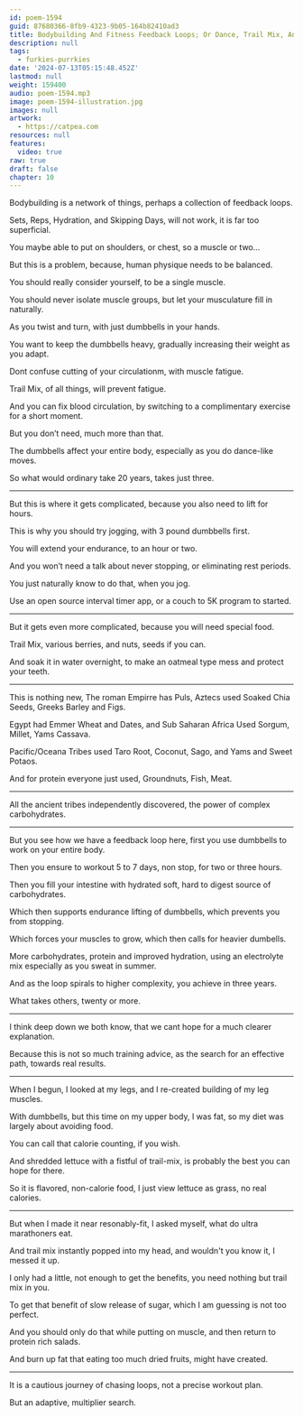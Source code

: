 ```yaml
---
id: poem-1594
guid: 87680366-8fb9-4323-9b05-164b82410ad3
title: Bodybuilding And Fitness Feedback Loops; Or Dance, Trail Mix, And Dumbbells
description: null
tags:
  - furkies-purrkies
date: '2024-07-13T05:15:48.452Z'
lastmod: null
weight: 159400
audio: poem-1594.mp3
image: poem-1594-illustration.jpg
images: null
artwork:
  - https://catpea.com
resources: null
features:
  video: true
raw: true
draft: false
chapter: 10
---
```


Bodybuilding is a network of things,
perhaps a collection of feedback loops.

Sets, Reps, Hydration, and Skipping Days,
will not work, it is far too superficial.

You maybe able to put on shoulders,
or chest, so a muscle or two…

But this is a problem, because,
human physique needs to be balanced.

You should really consider yourself,
to be a single muscle.

You should never isolate muscle groups,
but let your musculature fill in naturally.

As you twist and turn,
with just dumbbells in your hands.

You want to keep the dumbbells heavy,
gradually increasing their weight as you adapt.

Dont confuse cutting of your circulationm,
with muscle fatigue.

Trail Mix, of all things,
will prevent fatigue.

And you can fix blood circulation,
by switching to a complimentary exercise for a short moment.

But you don’t need,
much more than that.

The dumbbells affect your entire body,
especially as you do dance-like moves.

So what would ordinary take 20 years,
takes just three.

---

But this is where it gets complicated,
because you also need to lift for hours.

This is why you should try jogging,
with 3 pound dumbbells first.

You will extend your endurance,
to an hour or two.

And you won’t need a talk about never stopping,
or eliminating rest periods.

You just naturally know to do that,
when you jog.

Use an open source interval timer app,
or a couch to 5K program to started.

---

But it gets even more complicated,
because you will need special food.

Trail Mix, various berries, and nuts,
seeds if you can.

And soak it in water overnight,
to make an oatmeal type mess and protect your teeth.

---

This is nothing new, The roman Empirre has Puls,
Aztecs used Soaked Chia Seeds, Greeks Barley and Figs.

Egypt had Emmer Wheat and Dates, and Sub Saharan Africa
Used Sorgum, Millet, Yams Cassava.

Pacific/Oceana Tribes used Taro Root, Coconut,
Sago, and Yams and Sweet Potaos.

And for protein everyone just used,
Groundnuts, Fish, Meat.

---

All the ancient tribes independently discovered,
the power of complex carbohydrates.

---

But you see how we have a feedback loop here,
first you use dumbbells to work on your entire body.

Then you ensure to workout 5 to 7 days,
non stop, for two or three hours.

Then you fill your intestine with hydrated soft,
hard to digest source of carbohydrates.

Which then supports endurance lifting of dumbbells,
which prevents you from stopping.

Which forces your muscles to grow,
which then calls for heavier dumbells.

More carbohydrates, protein and improved hydration,
using an electrolyte mix especially as you sweat in summer.

And as the loop spirals to higher complexity,
you achieve in three years.

What takes others,
twenty or more.

---

I think deep down we both know,
that we cant hope for a much clearer explanation.

Because this is not so much training advice,
as the search for an effective path, towards real results.

---

When I begun, I looked at my legs,
and I re-created  building of my leg muscles.

With dumbbells, but this time on my upper body,
I was fat, so my diet was largely about avoiding food.

You can call that calorie counting,
if you wish.

And shredded lettuce with a fistful of trail-mix,
is probably the best you can hope for there.

So it is flavored, non-calorie food,
I just view lettuce as grass, no real calories.

---


But when I made it near resonably-fit,
I asked myself, what do ultra marathoners eat.

And trail mix instantly popped into my head,
and wouldn't you know it, I messed it up.

I only had a little, not enough to get the benefits,
you need nothing but trail mix in you.

To get that benefit of slow release of sugar,
which I am guessing is not too perfect.

And you should only do that while putting on muscle,
and then return to protein rich salads.

And burn up fat that eating too much dried fruits,
might have created.

---

It is a cautious journey of chasing loops,
not a precise workout plan.

But an adaptive,
multiplier search.
